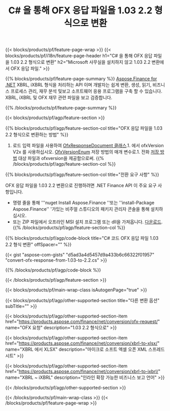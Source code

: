 ﻿---
title: C# 을 통해 OFX 응답 파일을 1.03 2.2 형식으로 변환
description: OFX 요청 파일에 대한 샘플 코드 1.03 에서 2.2 C# 변환. .NET 기반 응용 프로그램 내에서 일괄 OFX 요청 변환에 API 예제 코드를 사용합니다. 
url: /ko/net/conversion/ofx-response/
family: finance
platformtag: net
feature: conversion
informat: OFX Response 1.03
outformat: OFX Response 2.2
otherformats: OFX Response
---
{{< blocks/products/pf/feature-page-wrap >}}
{{< blocks/products/pf/i18n/feature-page-header h1="C# 을 통해 OFX 응답 파일을 1.03 2.2 형식으로 변환" h2="Microsoft 사무실을 설치하지 않고 1.03 2.2 변환에서 OFX 응답 파일." >}}

{{% blocks/products/pf/feature-page-summary %}}
[Aspose.Finance for .NET](https://products.aspose.com/finance/net/) XBRL, iXBRL 형식을 처리하는 API 이며 개발자는 쉽게 변환, 생성, 읽기, 비즈니스 프로세스 관리, 재무 분석 및보고 소프트웨어 응용 프로그램을 구축 할 수 있습니다. XBRL, iXBRL 및 OFX 재무 관련 파일을 보고 검증합니다. 

{{% /blocks/products/pf/feature-page-summary %}}

{{< blocks/products/pf/agp/feature-section >}}

{{% blocks/products/pf/agp/feature-section-col title="OFX 응답 파일을 1.03 2.2 형식으로 변환하는 방법" %}}
1. 로드 입력 파일을 사용하여 [OfxResponseDocument 클래스](https://apireference.aspose.com/finance/net/aspose.finance.ofx/ofxresponsedocument).1. 에서 ofxVersion V2x 를 사용하십시오. [OfxVersionEnum](https://apireference.aspose.com/finance/net/aspose.finance.ofx/ofxversionenum) 저장 방법의 매개 변수로.1. 전화 [저장 방법](https://apireference.aspose.com/finance/net/aspose.finance.ofx/ofxresponsedocument/methods/save) 대상 파일과 ofxversion을 제공함으로써.
{{% /blocks/products/pf/agp/feature-section-col %}}

{{% blocks/products/pf/agp/feature-section-col title="전환 요구 사항" %}}

OFX 응답 파일을 1.03 2.2 변환으로 진행하려면 .NET Finance API 이 주요 요구 사항입니다.
- 명령 줄을 통해 '''nuget Install Aspose.Finance ''또는 ''install-Package Aspose.Finance'' '가있는 비주얼 스튜디오의 패키지 관리자 콘솔을 통해 설치하십시오.
- 또는 ZIP 파일에서 오프라인 MSI 설치 프로그램 또는 dll을 가져옵니다. [다운로드](https://downloads.aspose.com/finance/net).{{% /blocks/products/pf/agp/feature-section-col %}}

{{% blocks/products/pf/agp/code-block title="C# 코드 OFX 응답 파일 1.03 2.2 형식 변환" offSpacer="" %}}

{{< gist "aspose-com-gists" "d5ad3a4d5457d9a433b6c66322f01957" "convert-ofx-response-from-1.03-to-2.2.cs" >}}

{{% /blocks/products/pf/agp/code-block %}}

{{< /blocks/products/pf/agp/feature-section >}}

{{< blocks/products/pf/main-wrap-class isAutogenPage="true" >}}

{{< blocks/products/pf/agp/other-supported-section title="다른 변환 옵션" subTitle="" >}}

{{< blocks/products/pf/agp/other-supported-section-item href="https://products.aspose.com/finance/net/conversion/ofx-request/" name="OFX 요청" description="1.03 2.2 형식으로" >}}

{{< blocks/products/pf/agp/other-supported-section-item href="https://products.aspose.com/finance/net/conversion/xbrl-to-xlsx/" name="XBRL 에서 XLSX" description="마이크로 소프트 엑셀 오픈 XML 스프레드 시트" >}}

{{< blocks/products/pf/agp/other-supported-section-item href="https://products.aspose.com/finance/net/conversion/xbrl-to-ixbrl/" name="XBRL ~ iXBRL" description="인라인 확장 가능한 비즈니스 보고 언어" >}}

{{< /blocks/products/pf/agp/other-supported-section >}}

{{< /blocks/products/pf/main-wrap-class >}}
{{< /blocks/products/pf/feature-page-wrap >}}